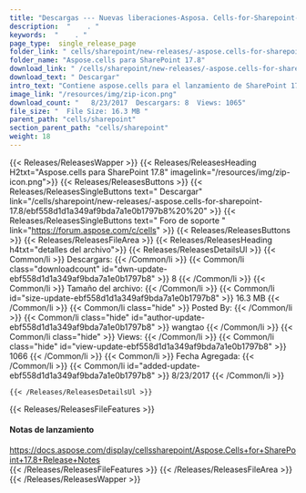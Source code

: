 ```yaml
---
title: "Descargas --- Nuevas liberaciones-Asposa. Cells-for-Sharepoint-17.8." 
description:  "    . " 
keywords:  "    . " 
page_type:  single_release_page
folder_link: " cells/sharepoint/new-releases/-aspose.cells-for-sharepoint-17.8/"
folder_name: "Aspose.cells para SharePoint 17.8"
download_link: " /cells/sharepoint/new-releases/-aspose.cells-for-sharepoint-17.8/ebf558d1d1a349af9bda7a1e0b1797b8"
download_text: " Descargar"
intro_text: "Contiene aspose.cells para el lanzamiento de SharePoint 17.8."
image_link: "/resources/img/zip-icon.png"
download_count: "   8/23/2017  Descargars: 8  Views: 1065"
file_size: "  File Size: 16.3 MB "
parent_path: "cells/sharepoint"
section_parent_path: "cells/sharepoint"
weight: 18
---
```


{{< Releases/ReleasesWapper >}}
  {{< Releases/ReleasesHeading H2txt="Aspose.cells para SharePoint 17.8" imagelink="/resources/img/zip-icon.png">}}
  {{< Releases/ReleasesButtons >}}
    {{< Releases/ReleasesSingleButtons text=" Descargar" link="/cells/sharepoint/new-releases/-aspose.cells-for-sharepoint-17.8/ebf558d1d1a349af9bda7a1e0b1797b8%20%20" >}}
    {{< Releases/ReleasesSingleButtons text=" Foro de soporte " link="https://forum.aspose.com/c/cells" >}}
  {{< Releases/ReleasesButtons >}}
  {{< Releases/ReleasesFileArea >}}
    {{< Releases/ReleasesHeading h4txt="detalles del archivo">}}
    {{< Releases/ReleasesDetailsUl >}}
            {{< Common/li  >}} Descargars: {{< /Common/li >}} 
      {{< Common/li class="downloadcount" id="dwn-update-ebf558d1d1a349af9bda7a1e0b1797b8" >}} 8 {{< /Common/li >}} 
      {{< Common/li  >}} Tamaño del archivo: {{< /Common/li >}} 
      {{< Common/li id="size-update-ebf558d1d1a349af9bda7a1e0b1797b8" >}} 16.3 MB {{< /Common/li >}} 
      {{< Common/li  class="hide" >}} Posted By: {{< /Common/li >}} 
      {{< Common/li class="hide" id="author-update-ebf558d1d1a349af9bda7a1e0b1797b8" >}} wangtao {{< /Common/li >}} 
      {{< Common/li class="hide"  >}} Views: {{< /Common/li >}} 
      {{< Common/li class="hide" id="view-update-ebf558d1d1a349af9bda7a1e0b1797b8" >}} 1066 {{< /Common/li >}} 
      {{< Common/li  >}} Fecha Agregada: {{< /Common/li >}} 
      {{< Common/li id="added-update-ebf558d1d1a349af9bda7a1e0b1797b8" >}} 8/23/2017 {{< /Common/li >}} 

    {{< /Releases/ReleasesDetailsUl >}}

  {{< Releases/ReleasesFileFeatures >}}
      <h4>Notas de lanzamiento</h4><div><a href="https://docs.aspose.com/display/cellssharepoint/Aspose.Cells+for+SharePoint+17.8+Release+Notes">https://docs.aspose.com/display/cellssharepoint/Aspose.Cells+for+SharePoint+17.8+Release+Notes</a></div>
  {{< /Releases/ReleasesFileFeatures >}}
 {{< /Releases/ReleasesFileArea >}}
{{< /Releases/ReleasesWapper >}}


